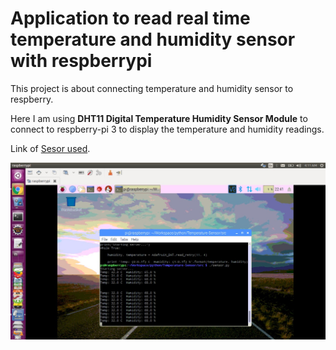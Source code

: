 # Application to read real time temperature and humidity sensor with respberrypi

This project is about connecting temperature and humidity sensor to respberry.

<p> Here I am using <b>DHT11 Digital Temperature Humidity Sensor Module</b>  to connect to respberry-pi 3 to display the temperature and humidity readings.
</p>

Link of [Sesor used](https://www.amazon.in/gp/product/B01MXRT9DZ/ref=oh_aui_detailpage_o06_s00?ie=UTF8&psc=1).


![Sample temperature reading](media/sample-temperature-reading.png)
